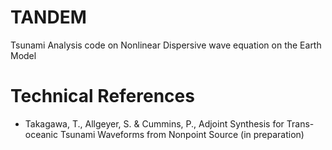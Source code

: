 # TANDEM
Tsunami Analysis code on Nonlinear Dispersive wave equation on the Earth Model

# Technical References
- Takagawa, T., Allgeyer, S. & Cummins, P., Adjoint Synthesis for Trans-oceanic Tsunami Waveforms from Nonpoint Source (in preparation) 
